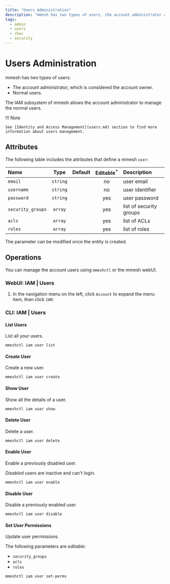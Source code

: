 ```yaml
---
title: "Users Administration"
description: "mmesh has two types of users, the account administrator and the normal users. The administrator can manage the users using mmeshctl or the mmesh webUI."
tags:
  - admin
  - users
  - rbac
  - security
---
```


# Users Administration

mmesh has two types of users:

- The account administrator, which is considered the account owner.
- Normal users.

The IAM subsystem of mmesh allows the account administrator to manage the normal users.

!!! Note

    See [Identity and Access Management](users.md) section to find more information about users management.

## Attributes

The following table includes the attributes that define a mmesh `user`:

| Name          | Type      | Default | Editable<sup>*</sup> | Description |
| :------------ | :-------: | :-----: | :------------------: | :---------- |
| `email`       | `string`  |         | no  | user email |
| `username`    | `string`  |         | no  | user identifier |
| `password`    | `string`  |         | yes | user password |
| `security_groups` | `array` |       | yes | list of security groups |
| `acls`        | `array`  |          | yes | list of ACLs  |
| `roles`       | `array`  |          | yes | list of roles |

<table-note>
The parameter can be modified once the entity is created.
</table-note>

## Operations

You can manage the account users using `mmeshctl` or the mmesh webUI.

### WebUI: IAM | Users

1. In the navigation menu on the left, click `Account` to expand the menu item, then click `IAM`.

### CLI: IAM | Users

#### List Users

List all your users.

```shell
mmeshctl iam user list
```

#### Create User

Create a new user.

```shell
mmeshctl iam user create
```

#### Show User

Show all the details of a user.

```shell
mmeshctl iam user show
```

#### Delete User

Delete a user.

```shell
mmeshctl iam user delete
```

#### Enable User

Enable a previously disabled user.

*Disabled* users are inactive and can't login.

```shell
mmeshctl iam user enable
```

#### Disable User

Disable a previously enabled user.

```shell
mmeshctl iam user disable
```

#### Set User Permissions

Update user permissions.

The following parameters are *editable*:

- `security_groups`
- `acls`
- `roles`

```shell
mmeshctl iam user set-perms
```
